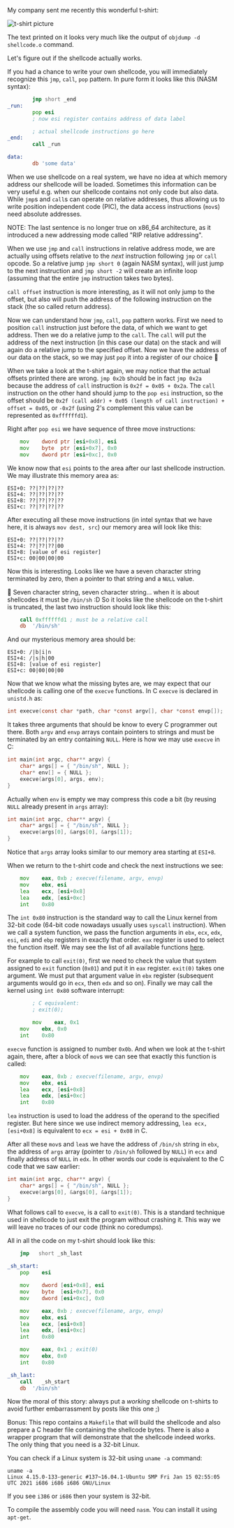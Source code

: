 

My company sent me recently this wonderful t-shirt:

![t-shirt picture](imgs/tshirt.jpeg)

The text printed on it looks very much like the output of `objdump -d shellcode.o` command.

Let's figure out if the shellcode actually works.

If you had a chance to write your own shellcode, you will immediately recognize this `jmp`, `call`, `pop` pattern.
In pure form it looks like this (NASM syntax):
```asm
        jmp short _end
_run:
        pop esi
        ; now esi register contains address of data label

        ; actual shellcode instructions go here
_end:
        call _run 

data:
        db 'some data'
```
When we use shellcode on a real system, we have no idea at which memory address our shellcode will be loaded. Sometimes this information can be very useful e.g. when our shellcode contains not only code but also data.
While `jmp`s and `call`s can operate on relative addresses, thus allowing us to write position independent code (PIC), the data access instructions (`mov`s) need absolute addresses. 

NOTE: The last sentence is no longer true on x86_64 architecture, as it introduced a new addressing mode called "RIP relative addressing".

When we use `jmp` and `call` instructions in relative address mode, we are actually using offsets relative to the _next_ instruction following `jmp` or `call` opcode.
So a relative jump `jmp short 0` (again NASM syntax), will just jump to the next instruction and `jmp short -2` will create an infinite loop (assuming that the entire `jmp` instruction takes two bytes).

`call offset` instruction is more interesting, as it will not only jump to the offset, but also will push the address of the following instruction on the stack (the so called return address).

Now we can understand how `jmp`, `call`, `pop` pattern works.
First we need to position `call` instruction just before the data, of which we want to get address. Then we do a relative jump to the `call`. The `call` will put the address of the next instruction (in this case our data) on the stack and will again do a relative jump to the specified offset. Now we have the address of our data on the stack, so we may just `pop` it into a register of our choice :tada:

When we take a look at the t-shirt again, we may notice that the actual offsets printed there are wrong. `jmp 0x2b` should be in fact `jmp 0x2a` because the address of `call` instruction is `0x2f = 0x05 + 0x2a`. The `call` instruction on the other hand should jump to the `pop esi` instruction, so the offset should be `0x2f (call addr) + 0x05 (length of call instruction) + offset = 0x05`, or `-0x2f` (using 2's complement this value can be represented as `0xffffffd1`).

Right after `pop esi` we have sequence of three move instructions:
```asm
	mov    dword ptr [esi+0x8], esi
	mov    byte  ptr [esi+0x7], 0x0
	mov    dword ptr [esi+0xc], 0x0
```
We know now that `esi` points to the area after our last shellcode instruction.
We may illustrate this memory area as:
```
ESI+0: ??|??|??|?? 
ESI+4: ??|??|??|??
ESI+8: ??|??|??|??
ESI+c: ??|??|??|??
```
After executing all these move instructions (in intel syntax that we have here, it is always `mov dest, src`) our memory area will look like this:
```
ESI+0: ??|??|??|?? 
ESI+4: ??|??|??|00
ESI+8: [value of esi register]
ESI+c: 00|00|00|00
```

Now this is interesting. Looks like we have a seven character string terminated by zero, then a pointer to that string and a `NULL` value.

:thinking: Seven character string, seven character string...  when it is about shellcodes it must be `/bin/sh` :D So it looks like the shellcode on the t-shirt is truncated, the last two instruction should look like this:
```asm
	call 0xffffffd1 ; must be a relative call
	db  '/bin/sh'
```
And our mysterious memory area should be:
```
ESI+0: /|b|i|n 
ESI+4: /|s|h|00
ESI+8: [value of esi register]
ESI+c: 00|00|00|00
```

Now that we know what the missing bytes are, we may expect that our shellcode is calling one of the `execve` functions.
In C `execve` is declared in `unistd.h` as:
```c
int execve(const char *path, char *const argv[], char *const envp[]);
```
It takes three arguments that should be know to every C programmer out there.
Both `argv` and `envp` arrays contain pointers to strings and must be terminated
by an entry containing `NULL`. Here is how we may use `execve` in C:
```c
int main(int argc, char** argv) {
	char* args[] = { "/bin/sh", NULL };
	char* env[] = { NULL };
	execve(args[0], args, env);
}
```
Actually when `env` is empty we may compress this code a bit (by reusing `NULL` already present in `args` array):
```c
int main(int argc, char** argv) {
	char* args[] = { "/bin/sh", NULL };
	execve(args[0], &args[0], &args[1]);
}
```
Notice that `args` array looks similar to our memory area starting at `ESI+8`.

When we return to the t-shirt code and check the next instructions we see:
```asm
	mov    eax, 0xb ; execve(filename, argv, envp)
	mov    ebx, esi 
	lea    ecx, [esi+0x8] 
	lea    edx, [esi+0xc]
	int    0x80
```
The `int 0x80` instruction is the standard way to call the Linux kernel from 32-bit code (64-bit code nowadays usually uses `syscall` instruction).
When we call a system function, we pass the function arguments in
`ebx`, `ecx`, `edx`, `esi`, `edi` and `ebp` registers in exactly that order.
`eax` register is used to select the function itself. We may see the list of all available functions [here](https://chromium.googlesource.com/chromiumos/docs/+/master/constants/syscalls.md#x86-32_bit).

For example to call `exit(0)`, first we need to check the value that system assigned to `exit` function (`0x01`) and put it in `eax` register.
`exit(0)` takes one argument. We must put that argument value in `ebx` register
(subsequent arguments would go in `ecx`, then `edx` and so on).
Finally we may call the kernel using `int 0x80` software interrupt:
```asm
        ; C equivalent:
        ; exit(0);

        mov    eax, 0x1
	mov    ebx, 0x0
	int    0x80
```

`execve` function is assigned to number `0x0b`. And when we look at the t-shirt again, there, after a block of `mov`s we can see that exactly this function is
called:
```asm
	mov    eax, 0xb ; execve(filename, argv, envp)
	mov    ebx, esi 
	lea    ecx, [esi+0x8] 
	lea    edx, [esi+0xc]
	int    0x80
```
`lea` instruction is used to load the address of the operand to the specified register.
But here since we use indirect memory addressing, `lea ecx, [esi+0x8]`
is equivalent to `ecx = esi + 0x08` in C.

After all these `mov`s and `lea`s we have the address of `/bin/sh` string in `ebx`, the address of `args` array (pointer to `/bin/sh` followed by `NULL`)
in `ecx` and finally address of `NULL` in `edx`.
In other words our code is equivalent to the C code that we saw earlier:
```c
int main(int argc, char** argv) {
	char* args[] = { "/bin/sh", NULL };
	execve(args[0], &args[0], &args[1]);
}
```

What follows call to `execve`, is a call to `exit(0)`. This is a standard technique used in shellcode to just exit the program without crashing it. This way we will leave no traces of our code (think no coredumps).

All in all the code on my t-shirt should look like this:
```asm
	jmp   short _sh_last
 
_sh_start:
	pop    esi

	mov    dword [esi+0x8], esi
	mov    byte  [esi+0x7], 0x0
	mov    dword [esi+0xc], 0x0

	mov    eax, 0xb ; execve(filename, argv, envp)
	mov    ebx, esi 
	lea    ecx, [esi+0x8] 
	lea    edx, [esi+0xc]
	int    0x80

	mov    eax, 0x1 ; exit(0)
	mov    ebx, 0x0
	int    0x80

_sh_last:
	call   _sh_start
	db  '/bin/sh'
```

Now the moral of this story: always put a _working_ shellcode on t-shirts to avoid further embarrassment by posts like this one ;)

Bonus: This repo contains a `Makefile` that will build the shellcode and also prepare a C header file containing the shellcode bytes. There is also a wrapper program that will demonstrate that the shellcode indeed works. The only thing that you need is a 32-bit Linux.

You can check if a Linux system is 32-bit using `uname -a` command:
```
uname -a
Linux 4.15.0-133-generic #137~16.04.1-Ubuntu SMP Fri Jan 15 02:55:05 UTC 2021 i686 i686 i686 GNU/Linux
```
If you see `i386` or `i686` then your system is 32-bit.

To compile the assembly code you will need `nasm`. You can install it using `apt-get`.
